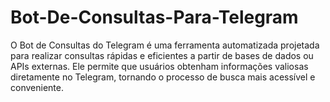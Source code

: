 # Bot-De-Consultas-Para-Telegram
O Bot de Consultas do Telegram é uma ferramenta automatizada projetada para realizar consultas rápidas e eficientes a partir de bases de dados ou APIs externas. Ele permite que usuários obtenham informações valiosas diretamente no Telegram, tornando o processo de busca mais acessível e conveniente.
